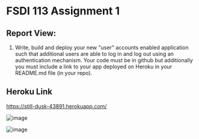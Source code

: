 # FSDI 113 Assignment 1
## Report View:

1. Write, build and deploy your new "user" accounts enabled application such that additional users are able to log in and log out using an authentication mechanism. Your code must be in github but additionally you must include a link to your app deployed on Heroku in your README.md file (in your repo).

## Heroku Link
https://still-dusk-43891.herokuapp.com/

![image](https://user-images.githubusercontent.com/61714687/173221710-cbe01071-c4a3-40ef-9605-53c053f55cae.png)

![image](https://user-images.githubusercontent.com/61714687/173221608-0ab3be79-377e-4d4e-b414-6628d24aae3b.png)

